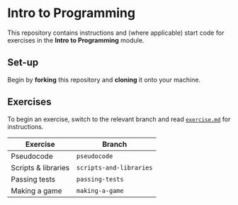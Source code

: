 # Intro to Programming

This repository contains instructions and (where applicable) start code for exercises in the **Intro to Programming** module.

## Set-up

Begin by **forking** this repository and **cloning** it onto your machine.

## Exercises

To begin an exercise, switch to the relevant branch and read [`exercise.md`](./exercise.md) for instructions.

| Exercise | Branch |
| --- | --- |
| Pseudocode | `pseudocode` |
| Scripts & libraries | `scripts-and-libraries` |
| Passing tests | `passing-tests` |
| Making a game | `making-a-game` |
